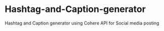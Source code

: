 # Hashtag-and-Caption-generator
Hashtag and Caption generator using Cohere API for Social media posting
